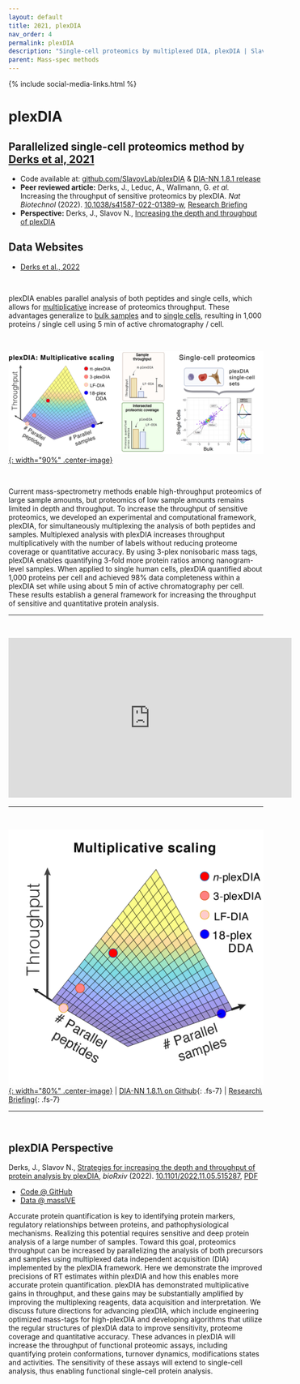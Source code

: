 ```yaml
---
layout: default
title: 2021, plexDIA
nav_order: 4
permalink: plexDIA
description: "Single-cell proteomics by multiplexed DIA, plexDIA | Slavov Laboratory"
parent: Mass-spec methods
---
```

{% include social-media-links.html %}

# plexDIA

## Parallelized single-cell proteomics method by [Derks et al, 2021](https://www.biorxiv.org/content/10.1101/2021.11.03.467007v2)
 * Code available at: [github.com/SlavovLab/plexDIA](https://github.com/SlavovLab/plexDIA) & [DIA-NN 1.8.1 release](https://github.com/vdemichev/DiaNN/releases/tag/1.8.1)
 * **Peer reviewed article:** Derks, J., Leduc, A., Wallmann, G. *et al.* Increasing the throughput of sensitive proteomics by plexDIA. *Nat Biotechnol*  (2022). [10.1038/s41587-022-01389-w](https://doi.org/10.1038/s41587-022-01389-w), [Research Briefing](https://www.nature.com/articles/s41587-022-01411-1)
  * **Perspective:**  Derks, J., Slavov N., [Increasing the depth and throughput of plexDIA](#plexdia-perspective)


## Data Websites
 * [Derks et al., 2022](https://scp.slavovlab.net/Derks_et_al_2022)

&nbsp;

plexDIA enables parallel analysis of both peptides and single cells, which allows for [multiplicative](https://doi.org/10.1101/2021.11.03.467007) increase of proteomics throughput. These advantages generalize to [bulk samples](https://plexDIA.slavovlab.net/) and to [single cells](https://scp.slavovlab.net/Derks_et_al_2022), resulting in 1,000 proteins / single cell using 5 min of active chromatography / cell.

&nbsp;

[![plexDIA](Figs/plexDIA_4.png){: width="90%" .center-image}](https://plexdia.slavovlab.net/)

&nbsp;


Current mass-spectrometry methods enable high-throughput proteomics of large sample amounts, but proteomics of low sample amounts remains limited in depth and throughput. To increase the throughput of sensitive proteomics, we developed an experimental and computational framework, plexDIA, for simultaneously multiplexing the analysis of both peptides and samples. Multiplexed analysis with plexDIA increases throughput multiplicatively with the number of labels without reducing proteome coverage or quantitative accuracy. By using 3-plex nonisobaric mass tags, plexDIA enables quantifying 3-fold more protein ratios among nanogram-level samples. When applied to single human cells, plexDIA quantified about 1,000 proteins per cell and achieved 98% data completeness within a plexDIA set while using about 5 min of active chromatography per cell. These results establish a general framework for increasing the throughput of sensitive and quantitative protein analysis.

---

&nbsp;

<iframe width="560" height="315" src="https://www.youtube.com/embed/GWHzvHGvUTg" title="YouTube video player" frameborder="0" allow="accelerometer; autoplay; clipboard-write; encrypted-media; gyroscope; picture-in-picture" allowfullscreen></iframe>

---


&nbsp;

[![plexDIA](Figs/plexDIA_3.png){: width="80%" .center-image}](https://plexdia.slavovlab.net/) | [DIA-NN 1.8.1\ on Github](https://github.com/vdemichev/DiaNN/releases/tag/1.8.1){: .fs-7} | [Research\ Briefing](https://www.nature.com/articles/s41587-022-01411-1){: .fs-7}

--------

&nbsp;

## plexDIA Perspective

Derks, J., Slavov N., [Strategies for increasing the depth and throughput of protein analysis by plexDIA](https://www.biorxiv.org/content/10.1101/2022.11.05.515287v1), *bioRxiv* (2022). [10.1101/2022.11.05.515287](https://doi.org/10.1101/2022.11.05.515287), [PDF](https://www.biorxiv.org/content/10.1101/2022.11.05.515287v1.full.pdf)
 * [Code @ GitHub](https://github.com/SlavovLab/plexDIA_perspective)
 * [Data @ massIVE](https://massive.ucsd.edu/ProteoSAFe/dataset.jsp?task=6f609a85f7e24961bf6af1c592c2277d)


Accurate protein quantification is key to identifying protein markers, regulatory relationships between proteins, and pathophysiological mechanisms. Realizing this potential requires sensitive and deep protein analysis of a large number of samples. Toward this goal, proteomics throughput can be increased by parallelizing the analysis of both precursors and samples using multiplexed data independent acquisition (DIA) implemented by the plexDIA framework. Here we demonstrate the improved precisions of RT estimates within plexDIA and how this enables more accurate protein quantification. plexDIA has demonstrated multiplicative gains in throughput, and these gains may be substantially amplified by improving the multiplexing reagents, data acquisition and interpretation. We discuss future directions for advancing plexDIA, which include engineering optimized mass-tags for high-plexDIA and developing algorithms that utilize the regular structures of plexDIA data to improve sensitivity, proteome coverage and quantitative accuracy. These advances in plexDIA will increase the throughput of functional proteomic assays, including quantifying protein conformations, turnover dynamics, modifications states and activities. The sensitivity of these assays will extend to single-cell analysis, thus enabling functional single-cell protein analysis.




&nbsp;  

&nbsp;

&nbsp;  

&nbsp;

&nbsp;


&nbsp;

&nbsp;

&nbsp;

&nbsp;

&nbsp;

&nbsp;

&nbsp;

&nbsp;

&nbsp;

&nbsp;

&nbsp;

&nbsp;

&nbsp;
